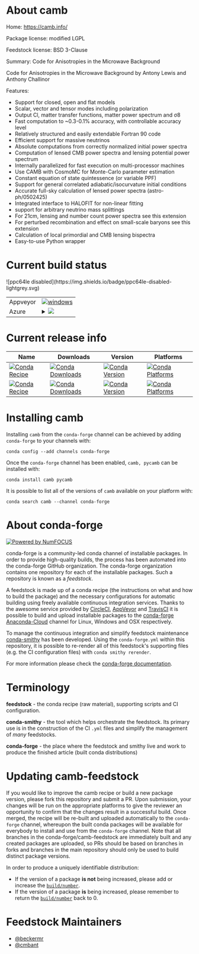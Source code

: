 About camb
==========

Home: https://camb.info/

Package license: modified LGPL

Feedstock license: BSD 3-Clause

Summary: Code for Anisotropies in the Microwave Background

Code for Anisotropies in the Microwave Background
by Antony Lewis and Anthony Challinor

Features:
  - Support for closed, open and flat models
  - Scalar, vector and tensor modes including polarization
  - Output Cl, matter transfer functions, matter power spectrum and σ8
  - Fast computation to ~0.3-0.1% accuracy, with controllable accuracy level
  - Relatively structured and easily extendable Fortran 90 code
  - Efficient support for massive neutrinos
  - Absolute computations from correctly normalized initial power spectra
  - Computation of lensed CMB power spectra and lensing potential power spectrum
  - Internally parallelized for fast execution on multi-processor machines
  - Use CAMB with CosmoMC for Monte-Carlo parameter estimation
  - Constant equation of state quintessence (or variable PPF)
  - Support for general correlated adiabatic/isocurvature initial conditions
  - Accurate full-sky calculation of lensed power spectra (astro-ph/0502425)
  - Integrated interface to HALOFIT for non-linear fitting
  - support for arbitrary neutrino mass splittings
  - For 21cm, lensing and number count power spectra see this extension
  - For perturbed recombination and effect on small-scale baryons see this extension
  - Calculation of local primordial and CMB lensing bispectra
  - Easy-to-use Python wrapper


Current build status
====================


<table><tr>
    <td>Appveyor</td>
    <td>
      <a href="https://ci.appveyor.com/project/conda-forge/camb-feedstock/branch/master">
        <img alt="windows" src="https://img.shields.io/appveyor/ci/conda-forge/camb-feedstock/master.svg?label=Windows">
      </a>
    </td>
  </tr>
    
  <tr>
    <td>Azure</td>
    <td>
      <details>
        <summary>
          <a href="https://dev.azure.com/conda-forge/feedstock-builds/_build/latest?definitionId=3783&branchName=master">
            <img src="https://dev.azure.com/conda-forge/feedstock-builds/_apis/build/status/camb-feedstock?branchName=master">
          </a>
        </summary>
        <table>
          <thead><tr><th>Variant</th><th>Status</th></tr></thead>
          <tbody><tr>
              <td>linux_python2.7</td>
              <td>
                <a href="https://dev.azure.com/conda-forge/feedstock-builds/_build/latest?definitionId=3783&branchName=master">
                  <img src="https://dev.azure.com/conda-forge/feedstock-builds/_apis/build/status/camb-feedstock?branchName=master&jobName=linux&configuration=linux_python2.7" alt="variant">
                </a>
              </td>
            </tr><tr>
              <td>linux_python3.6</td>
              <td>
                <a href="https://dev.azure.com/conda-forge/feedstock-builds/_build/latest?definitionId=3783&branchName=master">
                  <img src="https://dev.azure.com/conda-forge/feedstock-builds/_apis/build/status/camb-feedstock?branchName=master&jobName=linux&configuration=linux_python3.6" alt="variant">
                </a>
              </td>
            </tr><tr>
              <td>linux_python3.7</td>
              <td>
                <a href="https://dev.azure.com/conda-forge/feedstock-builds/_build/latest?definitionId=3783&branchName=master">
                  <img src="https://dev.azure.com/conda-forge/feedstock-builds/_apis/build/status/camb-feedstock?branchName=master&jobName=linux&configuration=linux_python3.7" alt="variant">
                </a>
              </td>
            </tr><tr>
              <td>osx_python2.7</td>
              <td>
                <a href="https://dev.azure.com/conda-forge/feedstock-builds/_build/latest?definitionId=3783&branchName=master">
                  <img src="https://dev.azure.com/conda-forge/feedstock-builds/_apis/build/status/camb-feedstock?branchName=master&jobName=osx&configuration=osx_python2.7" alt="variant">
                </a>
              </td>
            </tr><tr>
              <td>osx_python3.6</td>
              <td>
                <a href="https://dev.azure.com/conda-forge/feedstock-builds/_build/latest?definitionId=3783&branchName=master">
                  <img src="https://dev.azure.com/conda-forge/feedstock-builds/_apis/build/status/camb-feedstock?branchName=master&jobName=osx&configuration=osx_python3.6" alt="variant">
                </a>
              </td>
            </tr><tr>
              <td>osx_python3.7</td>
              <td>
                <a href="https://dev.azure.com/conda-forge/feedstock-builds/_build/latest?definitionId=3783&branchName=master">
                  <img src="https://dev.azure.com/conda-forge/feedstock-builds/_apis/build/status/camb-feedstock?branchName=master&jobName=osx&configuration=osx_python3.7" alt="variant">
                </a>
              </td>
            </tr><tr>
              <td>win_python2.7</td>
              <td>
                <a href="https://dev.azure.com/conda-forge/feedstock-builds/_build/latest?definitionId=3783&branchName=master">
                  <img src="https://dev.azure.com/conda-forge/feedstock-builds/_apis/build/status/camb-feedstock?branchName=master&jobName=win&configuration=win_python2.7" alt="variant">
                </a>
              </td>
            </tr><tr>
              <td>win_python3.6</td>
              <td>
                <a href="https://dev.azure.com/conda-forge/feedstock-builds/_build/latest?definitionId=3783&branchName=master">
                  <img src="https://dev.azure.com/conda-forge/feedstock-builds/_apis/build/status/camb-feedstock?branchName=master&jobName=win&configuration=win_python3.6" alt="variant">
                </a>
              </td>
            </tr><tr>
              <td>win_python3.7</td>
              <td>
                <a href="https://dev.azure.com/conda-forge/feedstock-builds/_build/latest?definitionId=3783&branchName=master">
                  <img src="https://dev.azure.com/conda-forge/feedstock-builds/_apis/build/status/camb-feedstock?branchName=master&jobName=win&configuration=win_python3.7" alt="variant">
                </a>
              </td>
            </tr>
          </tbody>
        </table>
      </details>
    </td>
  </tr>
![ppc64le disabled](https://img.shields.io/badge/ppc64le-disabled-lightgrey.svg)
</table>

Current release info
====================

| Name | Downloads | Version | Platforms |
| --- | --- | --- | --- |
| [![Conda Recipe](https://img.shields.io/badge/recipe-camb-green.svg)](https://anaconda.org/conda-forge/camb) | [![Conda Downloads](https://img.shields.io/conda/dn/conda-forge/camb.svg)](https://anaconda.org/conda-forge/camb) | [![Conda Version](https://img.shields.io/conda/vn/conda-forge/camb.svg)](https://anaconda.org/conda-forge/camb) | [![Conda Platforms](https://img.shields.io/conda/pn/conda-forge/camb.svg)](https://anaconda.org/conda-forge/camb) |
| [![Conda Recipe](https://img.shields.io/badge/recipe-pycamb-green.svg)](https://anaconda.org/conda-forge/pycamb) | [![Conda Downloads](https://img.shields.io/conda/dn/conda-forge/pycamb.svg)](https://anaconda.org/conda-forge/pycamb) | [![Conda Version](https://img.shields.io/conda/vn/conda-forge/pycamb.svg)](https://anaconda.org/conda-forge/pycamb) | [![Conda Platforms](https://img.shields.io/conda/pn/conda-forge/pycamb.svg)](https://anaconda.org/conda-forge/pycamb) |

Installing camb
===============

Installing `camb` from the `conda-forge` channel can be achieved by adding `conda-forge` to your channels with:

```
conda config --add channels conda-forge
```

Once the `conda-forge` channel has been enabled, `camb, pycamb` can be installed with:

```
conda install camb pycamb
```

It is possible to list all of the versions of `camb` available on your platform with:

```
conda search camb --channel conda-forge
```


About conda-forge
=================

[![Powered by NumFOCUS](https://img.shields.io/badge/powered%20by-NumFOCUS-orange.svg?style=flat&colorA=E1523D&colorB=007D8A)](http://numfocus.org)

conda-forge is a community-led conda channel of installable packages.
In order to provide high-quality builds, the process has been automated into the
conda-forge GitHub organization. The conda-forge organization contains one repository
for each of the installable packages. Such a repository is known as a *feedstock*.

A feedstock is made up of a conda recipe (the instructions on what and how to build
the package) and the necessary configurations for automatic building using freely
available continuous integration services. Thanks to the awesome service provided by
[CircleCI](https://circleci.com/), [AppVeyor](https://www.appveyor.com/)
and [TravisCI](https://travis-ci.org/) it is possible to build and upload installable
packages to the [conda-forge](https://anaconda.org/conda-forge)
[Anaconda-Cloud](https://anaconda.org/) channel for Linux, Windows and OSX respectively.

To manage the continuous integration and simplify feedstock maintenance
[conda-smithy](https://github.com/conda-forge/conda-smithy) has been developed.
Using the ``conda-forge.yml`` within this repository, it is possible to re-render all of
this feedstock's supporting files (e.g. the CI configuration files) with ``conda smithy rerender``.

For more information please check the [conda-forge documentation](https://conda-forge.org/docs/).

Terminology
===========

**feedstock** - the conda recipe (raw material), supporting scripts and CI configuration.

**conda-smithy** - the tool which helps orchestrate the feedstock.
                   Its primary use is in the construction of the CI ``.yml`` files
                   and simplify the management of *many* feedstocks.

**conda-forge** - the place where the feedstock and smithy live and work to
                  produce the finished article (built conda distributions)


Updating camb-feedstock
=======================

If you would like to improve the camb recipe or build a new
package version, please fork this repository and submit a PR. Upon submission,
your changes will be run on the appropriate platforms to give the reviewer an
opportunity to confirm that the changes result in a successful build. Once
merged, the recipe will be re-built and uploaded automatically to the
`conda-forge` channel, whereupon the built conda packages will be available for
everybody to install and use from the `conda-forge` channel.
Note that all branches in the conda-forge/camb-feedstock are
immediately built and any created packages are uploaded, so PRs should be based
on branches in forks and branches in the main repository should only be used to
build distinct package versions.

In order to produce a uniquely identifiable distribution:
 * If the version of a package **is not** being increased, please add or increase
   the [``build/number``](https://conda.io/docs/user-guide/tasks/build-packages/define-metadata.html#build-number-and-string).
 * If the version of a package **is** being increased, please remember to return
   the [``build/number``](https://conda.io/docs/user-guide/tasks/build-packages/define-metadata.html#build-number-and-string)
   back to 0.

Feedstock Maintainers
=====================

* [@beckermr](https://github.com/beckermr/)
* [@cmbant](https://github.com/cmbant/)

